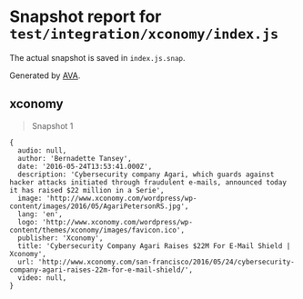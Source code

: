 # Snapshot report for `test/integration/xconomy/index.js`

The actual snapshot is saved in `index.js.snap`.

Generated by [AVA](https://avajs.dev).

## xconomy

> Snapshot 1

    {
      audio: null,
      author: 'Bernadette Tansey',
      date: '2016-05-24T13:53:41.000Z',
      description: 'Cybersecurity company Agari, which guards against hacker attacks initiated through fraudulent e-mails, announced today it has raised $22 million in a Serie',
      image: 'http://www.xconomy.com/wordpress/wp-content/images/2016/05/AgariPetersonRS.jpg',
      lang: 'en',
      logo: 'http://www.xconomy.com/wordpress/wp-content/themes/xconomy/images/favicon.ico',
      publisher: 'Xconomy',
      title: 'Cybersecurity Company Agari Raises $22M For E-Mail Shield | Xconomy',
      url: 'http://www.xconomy.com/san-francisco/2016/05/24/cybersecurity-company-agari-raises-22m-for-e-mail-shield/',
      video: null,
    }

